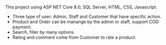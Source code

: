 This project using ASP NET Core 8.0, SQL Server, HTML, CSS, Javascript.
  + Three type of user: Admin, Staff and Customer that have specific action.
  + Product and Order can be manange by the admin or staff, support COD payment.
  + Search, filler by many options.
  + Rating and comment come from Customer to rate a product. 
